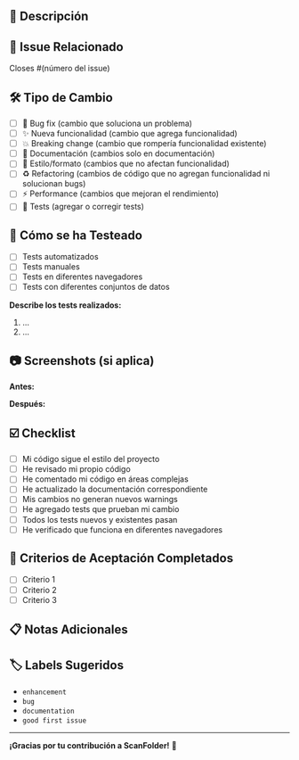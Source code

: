 ## 📝 Descripción

<!-- Describe los cambios que has hecho -->

## 🎯 Issue Relacionado

<!-- Referencia al issue que este PR resuelve -->
Closes #(número del issue)

## 🛠️ Tipo de Cambio

- [ ] 🐛 Bug fix (cambio que soluciona un problema)
- [ ] ✨ Nueva funcionalidad (cambio que agrega funcionalidad)
- [ ] 💥 Breaking change (cambio que rompería funcionalidad existente)
- [ ] 📝 Documentación (cambios solo en documentación)
- [ ] 🎨 Estilo/formato (cambios que no afectan funcionalidad)
- [ ] ♻️ Refactoring (cambios de código que no agregan funcionalidad ni solucionan bugs)
- [ ] ⚡ Performance (cambios que mejoran el rendimiento)
- [ ] 🧪 Tests (agregar o corregir tests)

## 🧪 Cómo se ha Testeado

<!-- Describe las pruebas que has ejecutado para verificar tus cambios -->

- [ ] Tests automatizados
- [ ] Tests manuales
- [ ] Tests en diferentes navegadores
- [ ] Tests con diferentes conjuntos de datos

**Describe los tests realizados:**
1. ...
2. ...

## 📷 Screenshots (si aplica)

<!-- Agrega screenshots si hay cambios visuales -->

**Antes:**
<!-- screenshot -->

**Después:**
<!-- screenshot -->

## ☑️ Checklist

- [ ] Mi código sigue el estilo del proyecto
- [ ] He revisado mi propio código
- [ ] He comentado mi código en áreas complejas
- [ ] He actualizado la documentación correspondiente
- [ ] Mis cambios no generan nuevos warnings
- [ ] He agregado tests que prueban mi cambio
- [ ] Todos los tests nuevos y existentes pasan
- [ ] He verificado que funciona en diferentes navegadores

## 🎯 Criterios de Aceptación Completados

<!-- Lista los criterios del issue original que has completado -->

- [ ] Criterio 1
- [ ] Criterio 2
- [ ] Criterio 3

## 📋 Notas Adicionales

<!-- Cualquier información adicional que sea útil para el reviewer -->

## 🏷️ Labels Sugeridos

<!-- Qué labels crees que deberían aplicarse a este PR -->

- `enhancement`
- `bug`
- `documentation`
- `good first issue`

---

**¡Gracias por tu contribución a ScanFolder!** 🚀

